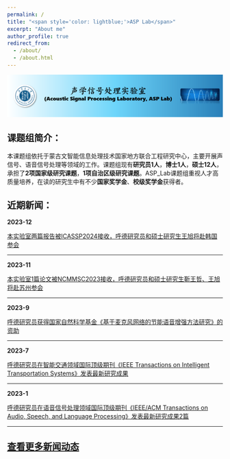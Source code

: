 ```yaml
---
permalink: /
title: "<span style='color: lightblue;'>ASP Lab</span>"
excerpt: "About me"
author_profile: true
redirect_from: 
  - /about/
  - /about.html
---
```

![ASP Lab Logo](/images/logo.png)

## 课题组简介： 


本课题组依托于蒙古文智能信息处理技术国家地方联合工程研究中心，主要开展声信号、语音信号处理等领域的工作。课题组现有**研究员1人**，**博士1人**，**硕士12人**，承担了**2项国家级研究课题**，**1项自治区级研究课题**。ASP_Lab课题组重视人才高质量培养，在读的研究生中有不少**国家奖学金**、**校级奖学金**获得者。


##  近期新闻： 


**2023-12** 

[本实验室两篇报告被ICASSP2024接收，呼德研究员和硕士研究生王旭将赴韩国参会](/2023_12)

---

**2023-11** 

[本实验室1篇论文被NCMMSC2023接收，呼德研究员和硕士研究生靳王哲、王旭将赴苏州参会](/2023_11)

---

**2023-9** 

[呼德研究员获得国家自然科学基金《基于麦克风网络的节能语音增强方法研究》的资助](/2023_9)

---

**2023-7** 

[呼德研究员在智能交通领域国际顶级期刊《IEEE Transactions on Intelligent Transportation Systems》发表最新研究成果](/2023_7)

---

**2023-1** 

[呼德研究员在语音信号处理领域国际顶级期刊《IEEE/ACM Transactions on Audio, Speech, and Language Processing》发表最新研究成果2篇](/2023_1)

---

## [查看更多新闻动态](/News_Updates)


